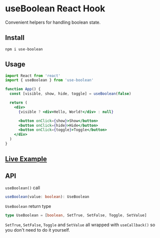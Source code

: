 # useBoolean React Hook

Convenient helpers for handling boolean state.

## Install

```
npm i use-boolean
```

## Usage

```jsx
import React from 'react'
import { useBoolean } from 'use-boolean'

function App() {
  const [visible, show, hide, toggle] = useBoolean(false)

  return (
    <div>
      {visible ? <div>Hello, World!</div> : null}

      <button onClick={show}>Show</button>
      <button onClick={hide}>Hide</button>
      <button onClick={toggle}>Toggle</button>
    </div>
  )
}
```

## [Live Example](https://codesandbox.io/s/summer-sun-44zj2)

## API

`useBoolean()` call
```ts
useBoolean(value: boolean): UseBoolean
```

`UseBoolean` return type
```ts
type UseBoolean = [boolean, SetTrue, SetFalse, Toggle, SetValue]
```

`SetTrue`, `SetFalse`, `Toggle` and `SetValue` all wrapped with `useCallback()` so you don't need to do it yourself.


